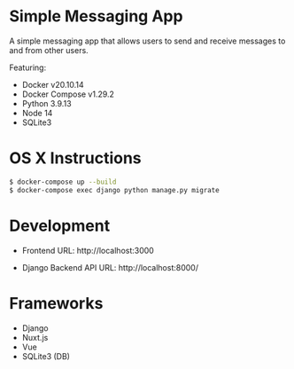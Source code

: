 # Simple Messaging App
A simple messaging app that allows users to send and receive messages to and from other users.

Featuring:

- Docker v20.10.14
- Docker Compose v1.29.2
- Python 3.9.13
- Node 14
- SQLite3

# OS X Instructions
```bash
$ docker-compose up --build
$ docker-compose exec django python manage.py migrate
```

# Development
- Frontend URL: 
http://localhost:3000

- Django Backend API URL:
http://localhost:8000/

# Frameworks
- Django
- Nuxt.js
- Vue
- SQLite3 (DB)